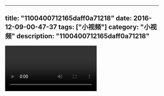 
---
title: "1100400712165daff0a71218"
date: 2016-12-09-00-47-37
tags: ["小视频"]
category: "小视频"
description: "1100400712165daff0a71218"
---
<video src="http://ohtsqip0g.bkt.clouddn.com/1100400712165daff0a71218.mp4" controls="controls"></video>
